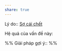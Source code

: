 ```yaml
---
share: true
---
```

Lý do:: [Sợ cái chết](../../N%E1%BB%97i%20s%E1%BB%A3/S%E1%BB%A3%20s%E1%BB%B1%20k%E1%BA%BFt%20th%C3%BAc/S%E1%BB%A3%20c%C3%A1i%20ch%E1%BA%BFt.md)

Hệ quả của vấn đề này:


%%
Giải pháp gợi ý:: 
%%


